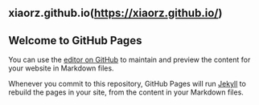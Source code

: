## xiaorz.github.io(https://xiaorz.github.io/)
## Welcome to GitHub Pages

You can use the [editor on GitHub](https://github.com/xiaorz/rzxiao.github.io/edit/main/README.md) to maintain and preview the content for your website in Markdown files.

Whenever you commit to this repository, GitHub Pages will run [Jekyll](https://jekyllrb.com/) to rebuild the pages in your site, from the content in your Markdown files.
